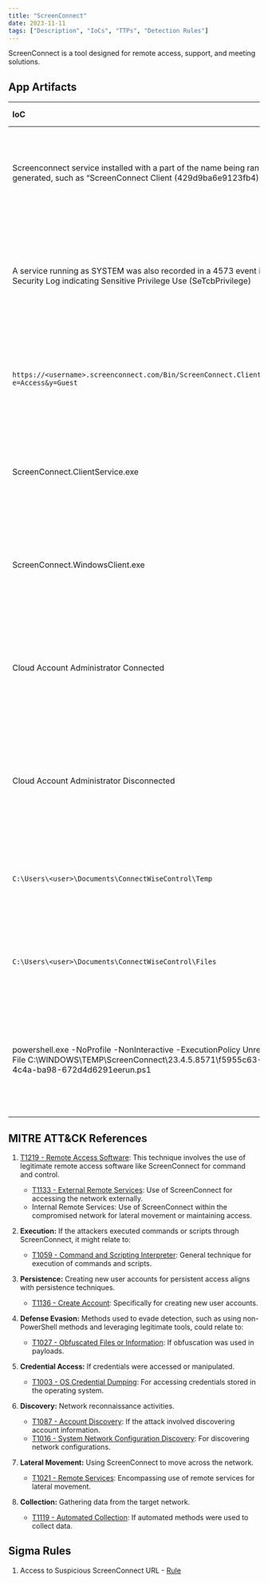 ```yaml
---
title: "ScreenConnect"
date: 2023-11-11
tags: ["Description", "IoCs", "TTPs", "Detection Rules"]
---
```


ScreenConnect is a tool designed for remote access, support, and meeting solutions. 

## App Artifacts

|IoC | Observations | DFIR Relevance |
|:---|:---:|:---|
| Screenconnect service installed with a part of the name being randomly generated, such as “ScreenConnect Client (429d9ba6e9123fb4)” | source=system.evtx EventCode=7045<br>Message = "ScreenConnect Client (\*)" | Indicates potential unauthorized remote access software installation, often a sign of compromise or insider threat. |
| A service running as SYSTEM was also recorded in a 4573 event in the Security Log indicating Sensitive Privilege Use (SeTcbPrivilege) | source=system.evtx EventCode=4573<br>Message = "ScreenConnect" AND Message = "SeTcbPrivilege" | Reflects elevated privileges being used, potentially for malicious purposes, requiring investigation of service behavior. |
| `https://<username>.screenconnect.com/Bin/ScreenConnect.ClientSetup.exe?e=Access&y=Guest` | Review EDR/Sysmon commandlines, DNS events, and/or, Proxy Logs for URLs with a pattern like:<br>http\*.screenconnect.com/<br>Bin/ScreenConnect\*.exe\* | Indicates downloading of remote access tools, which could be used for unauthorized access or data exfiltration. |
| ScreenConnect.ClientService.exe | Filename indicator useful for reviewing process execution events. | Signifies the execution of a ScreenConnect client service, essential to check for unauthorized remote control activities. |
| ScreenConnect.WindowsClient.exe | Filename indicator useful for reviewing process execution events. | Indicates running of ScreenConnect Windows client, important to verify for unsanctioned remote access. |
| Cloud Account Administrator Connected | source=Application.evtx<br>EventCode=100<br>Source=ScreenConnect<br>Message="Cloud Account Administrator Connected" | Suggests remote access by a cloud account administrator, crucial for validating authorized access vs. account takeover. |
| Cloud Account Administrator Disconnected | source=Application.evtx<br>EventCode=101<br>Source=ScreenConnect<br>Message="Cloud Account Administrator Disconnected" | Indicates disconnection of a cloud account admin, necessary for tracking session durations and potential unauthorized activities. |
| `C:\Users\<user>\Documents\ConnectWiseControl\Temp` | Execution of any PE from this directory indicates it was likely provided by the ScreenConnect host. | Execution from this directory could indicate malicious use of legitimate software for unauthorized actions. |
| `C:\Users\<user>\Documents\ConnectWiseControl\Files` | source=Application.evtx<br>EventCode=201<br>Source=ScreenConnect<br>Message="transfer" | File transfers via ScreenConnect could point to data exfiltration or unauthorized file access. |
| powershell.exe -NoProfile -NonInteractive -ExecutionPolicy Unrestricted -File C:\WINDOWS\TEMP\ScreenConnect\23.4.5.8571\f5955c63-3955-4c4a-ba98-672d4d6291eerun.ps1 | Source=Microsoft-Windows-Powershell-Operational<br>EventID 4103<br>Message=\*ScreenConnect\*.ps1\* | Execution of PowerShell scripts related to ScreenConnect could indicate automation of malicious activities or unauthorized changes. |

## MITRE ATT&CK References

1. [T1219 - Remote Access Software](https://attack.mitre.org/techniques/T1219): This technique involves the use of legitimate remote access software like ScreenConnect for command and control.
    - [T1133 - External Remote Services](https://attack.mitre.org/techniques/T1133): Use of ScreenConnect for accessing the network externally.
    - Internal Remote Services: Use of ScreenConnect within the compromised network for lateral movement or maintaining access.

2. **Execution:** If the attackers executed commands or scripts through ScreenConnect, it might relate to:
    - [T1059 - Command and Scripting Interpreter](https://attack.mitre.org/techniques/T1059): General technique for execution of commands and scripts.

3. **Persistence:** Creating new user accounts for persistent access aligns with persistence techniques.
    - [T1136 - Create Account](https://attack.mitre.org/techniques/T1136): Specifically for creating new user accounts.

4. **Defense Evasion:** Methods used to evade detection, such as using non-PowerShell methods and leveraging legitimate tools, could relate to:
    - [T1027 - Obfuscated Files or Information](https://attack.mitre.org/techniques/T1027): If obfuscation was used in payloads.

5. **Credential Access:** If credentials were accessed or manipulated.
    - [T1003 - OS Credential Dumping](https://attack.mitre.org/techniques/T1003): For accessing credentials stored in the operating system.

6. **Discovery:** Network reconnaissance activities.
    - [T1087 - Account Discovery](https://attack.mitre.org/techniques/T1087): If the attack involved discovering account information.
    - [T1016 - System Network Configuration Discovery](https://attack.mitre.org/techniques/T1016): For discovering network configurations.

7. **Lateral Movement:** Using ScreenConnect to move across the network.
    - [T1021 - Remote Services](https://attack.mitre.org/techniques/T1021): Encompassing use of remote services for lateral movement.

8. **Collection:** Gathering data from the target network.
    - [T1119 - Automated Collection](https://attack.mitre.org/techniques/T1119): If automated methods were used to collect data.

## Sigma Rules

1. Access to Suspicious ScreenConnect URL - [Rule](https://github.com/VedikaBang/)